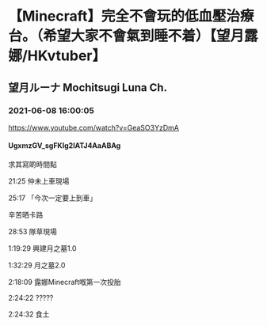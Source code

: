 # 【Minecraft】完全不會玩的低血壓治療台。（希望大家不會氣到睡不着）【望月露娜/HKvtuber】
## 望月ルーナ  Mochitsugi Luna Ch.
### 2021-06-08 16:00:05
https://www.youtube.com/watch?v=GeaSO3YzDmA
#### UgxmzGV_sgFKlg2lATJ4AaABAg
求其寫啲時間點

21:25 仲未上車現場

25:17 「今次一定要上到車」

辛苦晒卡路

28:53 隊草現場

1:19:29 興建​月之墓1.0 

1:32:29 ​月之墓2.0

2:18:09 露娜Minecraft嘅第一次投胎

2:24:22 ?????

2:24:32 食土

